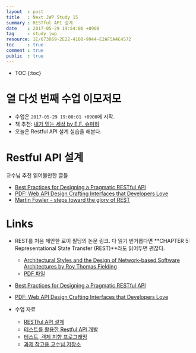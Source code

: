 ```yaml
---
layout  : post
title   : Next JWP Study 15
summary : RESTful API 설계
date    : 2017-05-29 19:54:06 +0900
tag     : study jwp
resource: 1E/673069-2E22-4100-9944-E2AF5A4C4572
toc     : true
comment : true
public  : true
---
```

* TOC
{:toc}

# 열 다섯 번째 수업 이모저모

* 수업은 `2017-05-29 19:00:01 +0900`에 시작.
* 책 추천: [내가 믿는 세상 by E.F. 슈마허](http://www.kyobobook.co.kr/product/detailViewKor.laf?mallGb=KOR&ejkGb=KOR&barcode=9788931004090&orderClick=JAj)
* 오늘은 Restful API 설계 실습을 해본다.

# Restful API 설계

교수님 추천 읽어볼만한 글들

* [Best Practices for Designing a Pragmatic RESTful API](http://www.vinaysahni.com/best-practices-for-a-pragmatic-restful-api)
* [PDF: Web API Design Crafting Interfaces that Developers Love](https://pages.apigee.com/rs/apigee/images/api-design-ebook-2012-03.pdf)
* [Martin Fowler - steps toward the glory of REST](https://martinfowler.com/articles/richardsonMaturityModel.html)

# Links

* REST를 처음 제안한 로이 필딩의 논문 링크. 다 읽기 번거롭다면 **CHAPTER 5: Representational State Transfer (REST)**라도 읽어두면 괜찮다.
    * [Architectural Styles and the Design of Network-based Software Architectures by Roy Thomas Fielding](https://www.ics.uci.edu/~fielding/pubs/dissertation/top.htm)
    * [PDF 파일](https://www.google.co.kr/url?sa=t&rct=j&q=&esrc=s&source=web&cd=2&cad=rja&uact=8&ved=0ahUKEwjVj5Hj-JTUAhXEo5QKHQWdCTMQFgg2MAE&url=https%3A%2F%2Fwww.ics.uci.edu%2F~fielding%2Fpubs%2Fdissertation%2Ffielding_dissertation.pdf&usg=AFQjCNEEwS3STct3jnKXToOQXO15Q4cY1g)

* [Best Practices for Designing a Pragmatic RESTful API](http://www.vinaysahni.com/best-practices-for-a-pragmatic-restful-api)
* [PDF: Web API Design Crafting Interfaces that Developers Love](https://pages.apigee.com/rs/apigee/images/api-design-ebook-2012-03.pdf)

* 수업 자료
    * [RESTful API 설계](https://nextstep.camp/courses/-KgDNT4rfavb_BzYLBXr/-KihchAcnJJxzb909TBT/lessons/-Kihe6YpYKTxWlvaE-xz)
    * [테스트를 활용한 Restful API 개발](https://nextstep.camp/courses/-KgDNT4rfavb_BzYLBXr/-KihchAcnJJxzb909TBT/lessons/-Kj6o0MYeqXWkmV7uR_s)
    * [테스트, 객체 지향 프로그래밍](https://nextstep.camp/courses/-KgDNT4rfavb_BzYLBXr/-KihchAcnJJxzb909TBT/lessons/-KiheRpKnPav7jqwECvw)
    * [과제 참고용 교수님 저장소](https://github.com/slipp/jwp-spring-boot/tree/step10-delete-question-completed)
